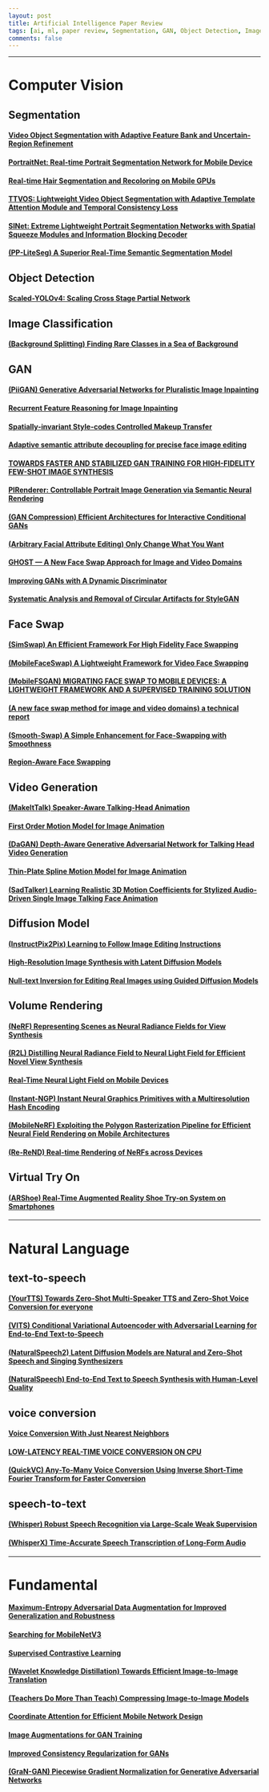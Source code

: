 ```yaml
---
layout: post  
title: Artificial Intelligence Paper Review   
tags: [ai, ml, paper review, Segmentation, GAN, Object Detection, Image Classification, Fundamental]  
comments: false
---
```

---

# Computer Vision

## Segmentation

#### [Video Object Segmentation with Adaptive Feature Bank and Uncertain-Region Refinement](https://jihyeonryu.github.io/2021-02-16-ai-pr-paper1/)

#### [PortraitNet: Real-time Portrait Segmentation Network for Mobile Device](https://jihyeonryu.github.io/2021-02-18-ai-pr-paper3/)

#### [Real-time Hair Segmentation and Recoloring on Mobile GPUs](https://jihyeonryu.github.io/2021-02-19-ai-pr-paper4/)

#### [TTVOS: Lightweight Video Object Segmentation with Adaptive Template Attention Module and Temporal Consistency Loss](https://jihyeonryu.github.io/2021-02-22-ai-pr-paper5/)

#### [SINet: Extreme Lightweight Portrait Segmentation Networks with Spatial Squeeze Modules and Information Blocking Decoder](https://jihyeonryu.github.io/2021-02-26-ai-pr-paper6/)

#### [(PP-LiteSeg) A Superior Real-Time Semantic Segmentation Model](https://jihyeonryu.github.io/2022-04-11-ai-pr-paper20/)

## Object Detection

#### [Scaled-YOLOv4: Scaling Cross Stage Partial Network](https://jihyeonryu.github.io/2022-03-18-ai-pr-paper17/)

## Image Classification

#### [(Background Splitting) Finding Rare Classes in a Sea of Background](https://jihyeonryu.github.io/2022-04-05-ai-pr-paper19/)

## GAN

#### [(PiiGAN) Generative Adversarial Networks for Pluralistic Image Inpainting](https://jihyeonryu.github.io/2021-03-02-ai-pr-paper7/)

#### [Recurrent Feature Reasoning for Image Inpainting](https://jihyeonryu.github.io/2021-03-03-ai-pr-paper8/)

#### [Spatially-invariant Style-codes Controlled Makeup Transfer](https://jihyeonryu.github.io/2021-09-06-ai-pr-paper10/)

#### [Adaptive semantic attribute decoupling for precise face image editing](https://jihyeonryu.github.io/2021-09-06-ai-pr-paper11/)

#### [TOWARDS FASTER AND STABILIZED GAN TRAINING FOR HIGH-FIDELITY FEW-SHOT IMAGE SYNTHESIS](https://jihyeonryu.github.io/2021-09-27-ai-pr-paper12/)

#### [PIRenderer: Controllable Portrait Image Generation via Semantic Neural Rendering](https://jihyeonryu.github.io/2021-10-07-ai-pr-paper14/)

#### [(GAN Compression) Efficient Architectures for Interactive Conditional GANs](https://jihyeonryu.github.io/2022-06-07-ai-pr-paper22/)

#### [(Arbitrary Facial Attribute Editing) Only Change What You Want](https://jihyeonryu.github.io/2022-07-05-ai-pr-paper25/)

#### [GHOST — A New Face Swap Approach for Image and Video Domains](https://jihyeonryu.github.io/2022-09-20-ai-pr-paper29/)

#### [Improving GANs with A Dynamic Discriminator](https://jihyeonryu.github.io/2022-10-04-ai-pr-paper30/)

#### [Systematic Analysis and Removal of Circular Artifacts for StyleGAN](https://jihyeonryu.github.io/2022-12-02-ai-pr-paper34/)

## Face Swap

#### [(SimSwap) An Efficient Framework For High Fidelity Face Swapping](https://jihyeonryu.github.io/2022-03-31-ai-pr-paper18/)

#### [(MobileFaceSwap) A Lightweight Framework for Video Face Swapping](https://jihyeonryu.github.io/2022-06-13-ai-pr-paper23/)

#### [(MobileFSGAN) MIGRATING FACE SWAP TO MOBILE DEVICES: A LIGHTWEIGHT FRAMEWORK AND A SUPERVISED TRAINING SOLUTION](https://jihyeonryu.github.io/2022-06-28-ai-pr-paper24/)

#### [(A new face swap method for image and video domains) a technical report](https://jihyeonryu.github.io/2022-07-20-ai-pr-paper26/)

#### [(Smooth-Swap) A Simple Enhancement for Face-Swapping with Smoothness ](https://jihyeonryu.github.io/2022-07-25-ai-pr-paper27/)

#### [Region-Aware Face Swapping](https://jihyeonryu.github.io/2022-12-26-ai-pr-paper39/)

## Video Generation

#### [(MakeItTalk) Speaker-Aware Talking-Head Animation](https://jihyeonryu.github.io/2021-10-26-ai-pr-paper15/)

#### [First Order Motion Model for Image Animation](https://jihyeonryu.github.io/2022-02-16-ai-pr-paper16/)

#### [(DaGAN) Depth-Aware Generative Adversarial Network for Talking Head Video Generation](https://jihyeonryu.github.io/2022-04-26-ai-pr-paper21/)

#### [Thin-Plate Spline Motion Model for Image Animation](https://jihyeonryu.github.io/2022-10-26-ai-pr-paper31/)

#### [(SadTalker) Learning Realistic 3D Motion Coefficients for Stylized Audio-Driven Single Image Talking Face Animation](https://jihyeonryu.github.io/2023-10-31-ai-pr-paper55/)

## Diffusion Model

#### [(InstructPix2Pix) Learning to Follow Image Editing Instructions](https://jihyeonryu.github.io/2023-01-30-ai-pr-paper40/)

#### [High-Resolution Image Synthesis with Latent Diffusion Models](https://jihyeonryu.github.io/2023-02-03-ai-pr-paper41/)

#### [Null-text Inversion for Editing Real Images using Guided Diffusion Models](https://jihyeonryu.github.io/2023-02-22-ai-pr-paper42/)

## Volume Rendering

#### [(NeRF) Representing Scenes as Neural Radiance Fields for View Synthesis](https://jihyeonryu.github.io/2023-06-27-ai-pr-paper48/)

#### [(R2L) Distilling Neural Radiance Field to Neural Light Field for Efficient Novel View Synthesis](https://jihyeonryu.github.io/2023-06-29-ai-pr-paper49/)

#### [Real-Time Neural Light Field on Mobile Devices](https://jihyeonryu.github.io/2023-06-30-ai-pr-paper50/)

#### [(Instant-NGP) Instant Neural Graphics Primitives with a Multiresolution Hash Encoding](https://jihyeonryu.github.io/2023-07-11-ai-pr-paper51/)

#### [(MobileNeRF) Exploiting the Polygon Rasterization Pipeline for Efficient Neural Field Rendering on Mobile Architectures](https://jihyeonryu.github.io/2023-09-14-ai-pr-paper54/)

#### [(Re-ReND) Real-time Rendering of NeRFs across Devices](https://jihyeonryu.github.io/2023-11-22-ai-pr-paper58/)


## Virtual Try On

#### [(ARShoe) Real-Time Augmented Reality Shoe Try-on System on Smartphones](https://jihyeonryu.github.io/2023-11-22-ai-pr-paper59/)


---

# Natural Language

## text-to-speech

#### [(YourTTS) Towards Zero-Shot Multi-Speaker TTS and Zero-Shot Voice Conversion for everyone](https://jihyeonryu.github.io/2023-04-21-ai-pr-paper43/)

#### [(VITS) Conditional Variational Autoencoder with Adversarial Learning for End-to-End Text-to-Speech](https://jihyeonryu.github.io/2023-05-02-ai-pr-paper44/)

#### [(NaturalSpeech2) Latent Diffusion Models are Natural and Zero-Shot Speech and Singing Synthesizers](https://jihyeonryu.github.io/2023-05-12-ai-pr-paper45/)

#### [(NaturalSpeech) End-to-End Text to Speech Synthesis with Human-Level Quality](https://jihyeonryu.github.io/2023-05-19-ai-pr-paper46/)

## voice conversion

#### [Voice Conversion With Just Nearest Neighbors](https://jihyeonryu.github.io/2023-06-14-ai-pr-paper47/)

#### [LOW-LATENCY REAL-TIME VOICE CONVERSION ON CPU](https://jihyeonryu.github.io/2023-11-06-ai-pr-paper56/)

#### [(QuickVC) Any-To-Many Voice Conversion Using Inverse Short-Time Fourier Transform for Faster Conversion](https://jihyeonryu.github.io/2023-11-07-ai-pr-paper57/)

## speech-to-text

#### [(Whisper) Robust Speech Recognition via Large-Scale Weak Supervision](https://jihyeonryu.github.io/2023-09-10-ai-pr-paper52/)

#### [(WhisperX) Time-Accurate Speech Transcription of Long-Form Audio](https://jihyeonryu.github.io/2023-09-13-ai-pr-paper53/)

---

# Fundamental

#### [Maximum-Entropy Adversarial Data Augmentation for Improved Generalization and Robustness](https://jihyeonryu.github.io/2021-02-17-ai-pr-paper2/)

#### [Searching for MobileNetV3](https://jihyeonryu.github.io/2021-04-14-ai-pr-paper9/)

#### [Supervised Contrastive Learning](https://jihyeonryu.github.io/2021-07-25-ai-pr-paper28/)

#### [(Wavelet Knowledge Distillation) Towards Efficient Image-to-Image Translation](https://jihyeonryu.github.io/2022-10-31-ai-pr-paper32/)

#### [(Teachers Do More Than Teach) Compressing Image-to-Image Models](https://jihyeonryu.github.io/2022-11-04-ai-pr-paper33/)

#### [Coordinate Attention for Efficient Mobile Network Design](https://jihyeonryu.github.io/2022-12-05-ai-pr-paper35/)

#### [Image Augmentations for GAN Training](https://jihyeonryu.github.io/2022-12-12-ai-pr-paper36/)

#### [Improved Consistency Regularization for GANs](https://jihyeonryu.github.io/2022-12-13-ai-pr-paper37/)

#### [(GraN-GAN) Piecewise Gradient Normalization for Generative Adversarial Networks](https://jihyeonryu.github.io/2022-12-23-ai-pr-paper38/)

